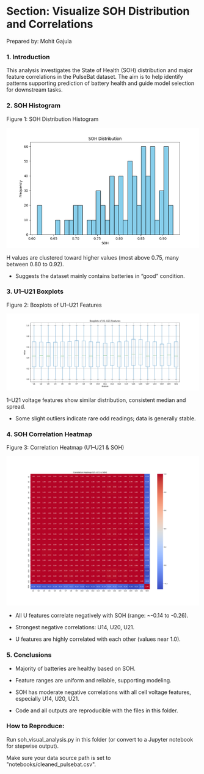 # Section: Visualize SOH Distribution and Correlations
Prepared by: Mohit Gajula

### 1. Introduction

This analysis investigates the State of Health (SOH) distribution and major feature correlations in the PulseBat dataset. The aim is to help identify patterns supporting prediction of battery health and guide model selection for downstream tasks.

### 2. SOH Histogram

Figure 1: SOH Distribution Histogram

![SOH Histogram](soh_histogram.png)

H values are clustered toward higher values (most above 0.75, many between 0.80 to 0.92).

- Suggests the dataset mainly contains batteries in “good” condition.

### 3. U1–U21 Boxplots

Figure 2: Boxplots of U1–U21 Features

![U1–U21 Boxplots](u1_u21_boxplots.png)

1–U21 voltage features show similar distribution, consistent median and spread.

- Some slight outliers indicate rare odd readings; data is generally stable.

### 4. SOH Correlation Heatmap

Figure 3: Correlation Heatmap (U1–U21 & SOH)

![Correlation Heatmap](correlation_heatmap.png)

- All U features correlate negatively with SOH (range: ~-0.14 to -0.26).

- Strongest negative correlations: U14, U20, U21.

- U features are highly correlated with each other (values near 1.0).

### 5. Conclusions

- Majority of batteries are healthy based on SOH.

- Feature ranges are uniform and reliable, supporting modeling.

- SOH has moderate negative correlations with all cell voltage features, especially U14, U20, U21.

- Code and all outputs are reproducible with the files in this folder.

### How to Reproduce:

Run soh_visual_analysis.py in this folder (or convert to a Jupyter notebook for stepwise output).

Make sure your data source path is set to "notebooks/cleaned_pulsebat.csv".


